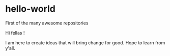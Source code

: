 # hello-world

First of the many awesome repositories

Hi fellas !

I am here to create ideas that will bring change for good. Hope to learn from y'all.
